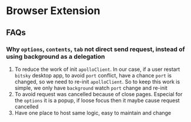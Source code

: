 # Browser Extension


## FAQs
### Why `options`, `contents`, `tab` not direct send request, instead of using background as a delegation
1. To reduce the work of init `apolloClient`. In our case, if a user restart `bitsky` desktop app, to avoid `port` conflict, have a chance `port` is changed, so we need to re-init `apolloClient`. So to keep this work is simple, we only have `background` watch `port` change and re-init
2. To avoid request was cancelled because of close pages. Especial for the `options` it is a popup, if loose focus then it maybe cause request cancelled
3. Have one place to host same logic, easy to maintain and change


